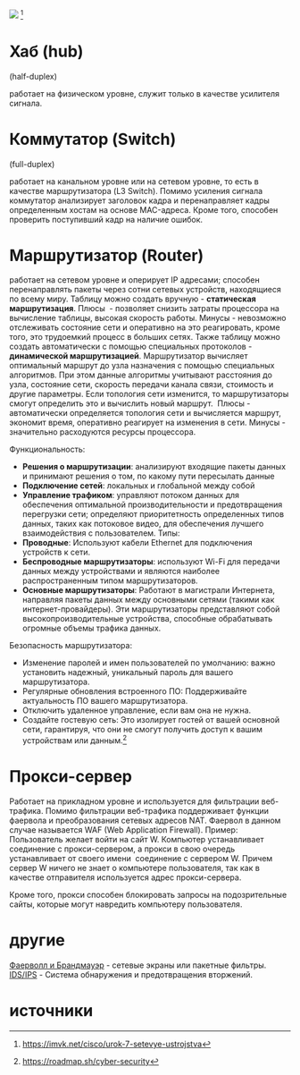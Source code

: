 ![](https://clck.ru/3CSy6T)
[^1]
# Хаб (hub)
(half-duplex) 

работает на физическом уровне, служит только в качестве усилителя сигнала.
# Коммутатор (Switch)
(full-duplex)

работает на канальном уровне или на сетевом уровне, то есть в качестве маршрутизатора (L3 Switch). Помимо усиления сигнала коммутатор анализирует заголовок кадра и перенаправляет кадры определенным хостам на основе MAC-адреса. Кроме того, способен проверить поступивший кадр на наличие ошибок.
# Маршрутизатор (Router)

работает на сетевом уровне и оперирует IP адресами; способен перенаправлять пакеты через сотни сетевых устройств, находящиеся по всему миру.
Таблицу можно создать вручную - **статическая маршрутизация**.
	Плюсы  - позволяет снизить затраты процессора на вычисление таблицы, высокая скорость работы. Минусы - невозможно отслеживать состояние сети и оперативно на это реагировать, кроме того, это трудоемкий процесс в больших сетях.
Также таблицу можно создать автоматически с помощью специальных протоколов - **динамической маршрутизацией**.
	Маршрутизатор вычисляет оптимальный маршрут до узла назначения с помощью специальных алгоритмов. При этом данные алгоритмы учитывают расстояния до узла, состояние сети, скорость передачи канала связи, стоимость и другие параметры. Если топология сети изменится, то маршрутизаторы смогут определить это и вычислить новый маршрут. 
	Плюсы - автоматически определяется топология сети и вычисляется маршрут, экономит время, оперативно реагирует на изменения в сети. Минусы - значительно расходуются ресурсы процессора.

Функциональность:
- **Решения о маршрутизации**: анализируют входящие пакеты данных и принимают решения о том, по какому пути пересылать данные
- **Подключение сетей**: локальных и глобальной между собой
- **Управление трафиком**: управляют потоком данных для обеспечения оптимальной производительности и предотвращения перегрузки сети; определяют приоритетность определенных типов данных, таких как потоковое видео, для обеспечения лучшего взаимодействия с пользователем.
Типы:
- **Проводные**: Используют кабели Ethernet для подключения устройств к сети.
- **Беспроводные маршрутизаторы**: используют Wi-Fi для передачи данных между устройствами и являются наиболее распространенным типом маршрутизаторов.
- **Основные маршрутизаторы**: Работают в магистрали Интернета, направляя пакеты данных между основными сетями (такими как интернет-провайдеры). Эти маршрутизаторы представляют собой высокопроизводительные устройства, способные обрабатывать огромные объемы трафика данных.

Безопасность маршрутизатора:
- Изменение паролей и имен пользователей по умолчанию: важно установить надежный, уникальный пароль для вашего маршрутизатора.
- Регулярные обновления встроенного ПО: Поддерживайте актуальность ПО вашего маршрутизатора.
- Отключить удаленное управление, если вам она не нужна.   
- Создайте гостевую сеть: Это изолирует гостей от вашей основной сети, гарантируя, что они не смогут получить доступ к вашим устройствам или данным.[^2]
# Прокси-сервер
Работает на прикладном уровне и используется для фильтрации веб-трафика. Помимо фильтрации веб-трафика поддерживает функции фаервола и преобразования сетевых адресов NAT. Фаервол в данном случае называется WAF (Web Application Firewall).
Пример:
	Пользователь желает войти на сайт W. Компьютер устанавливает соединение с прокси-сервером, а прокси в свою очередь устанавливает от своего имени  соединение с сервером W. Причем сервер W ничего не знает о компьютере пользователя, так как в качестве отправителя используется адрес прокси-сервера.

Кроме того, прокси способен блокировать запросы на подозрительные сайты, которые могут навредить компьютеру пользователя.
# другие
[Фаерволл и Брандмауэр](firewall.md) - сетевые экраны или пакетные фильтры.
[IDS/IPS](ids_ips.md) - Система обнаружения и предотвращения вторжений.
# источники
[^1]:https://imvk.net/cisco/urok-7-setevye-ustrojstva
[^2]:https://roadmap.sh/cyber-security